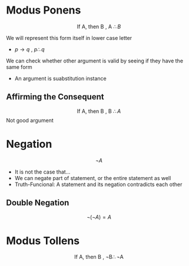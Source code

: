 # Modus Ponens
$$\text{If A, then B , A  }\therefore B$$

We will represent this form itself in lower case letter
- $p\to q\text{ , } p \therefore q$

We can check whether other argument is valid by seeing if they have the same form
- An argument is suabstitution instance

## Affirming the Consequent
$$\text{If A, then B , B  }\therefore A$$
Not good argument

# Negation
$$\neg A$$
- It is not the case that...
- We can negate part of statement, or the entire statement as well
- Truth-Funcional: A statement and its negation contradicts each other

## Double Negation
$$\neg(\neg A)=A$$

# Modus Tollens
$$\text{If A, then B , }\neg \text{B}\therefore \neg \text{A}$$

# 